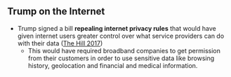 ## Trump on the Internet

*   Trump signed a bill **repealing internet privacy rules** that would have given internet users greater control over what service providers can do with their data ([The Hill 2017](https://thehill.com/homenews/administration/327107-trump-signs-internet-privacy-repeal))
    *   This would have required broadband companies to get permission from their customers in order to use sensitive data like browsing history, geolocation and financial and medical information.
